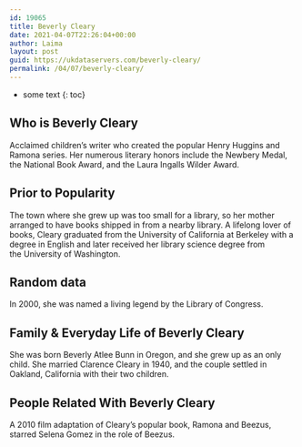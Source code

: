 ```yaml
---
id: 19065
title: Beverly Cleary
date: 2021-04-07T22:26:04+00:00
author: Laima
layout: post
guid: https://ukdataservers.com/beverly-cleary/
permalink: /04/07/beverly-cleary/
---
```


* some text
{: toc}


## Who is Beverly Cleary
                  
                  
                  
Acclaimed children&#8217;s writer who created the popular Henry Huggins and Ramona series. Her numerous literary honors include the Newbery Medal, the National Book Award, and the Laura Ingalls Wilder Award.
                  
              
            
              
            
                
                
                
## Prior to Popularity
                  
                  
                  
The town where she grew up was too small for a library, so her mother arranged to have books shipped in from a nearby library. A lifelong lover of books, Cleary graduated from the University of California at Berkeley with a degree in English and later received her library science degree from the University of Washington.
                  
              
            
              
            
                
                
                
## Random data
                  
                  
                  
In 2000, she was named a living legend by the Library of Congress.
                  
              
            
              
            
                
                
                
## Family & Everyday Life of Beverly Cleary
                  
                  
                  
She was born Beverly Atlee Bunn in Oregon, and she grew up as an only child. She married Clarence Cleary in 1940, and the couple settled in Oakland, California with their two children. 
                  
              
            
              
            
                
                
                
## People Related With Beverly Cleary
                  
                  
                  
A 2010 film adaptation of Cleary&#8217;s popular book, Ramona and Beezus, starred Selena Gomez in the role of Beezus.
                  
              
            
              
            
                
              
            
              
              
            
            
              
            
          
          
          